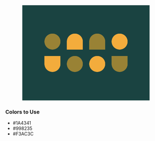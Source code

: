 <div style="text-align:center">
    <img src="../images/28.png" />
</div>

### Colors to Use
- #1A4341
- #998235
- #F3AC3C